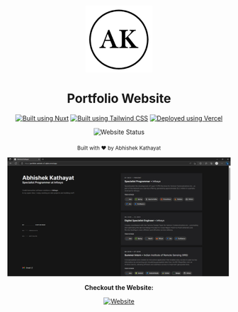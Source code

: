 <div align="center">
  <img src="https://github.com/Abhishek-Kathayat/Portfolio-Website-V2/blob/master/public/Logo.png" height="150"/>
  <h1> Portfolio Website </h1>
  
  [![Built using Nuxt](https://img.shields.io/badge/Built_using-Nuxt-01DC83?logo=nuxt.js&logoColor=01DC83&style=for-the-badge)](https://nuxtjs.org/)
  [![Built using Tailwind CSS](https://img.shields.io/badge/Built_using-Tailwind_CSS-38BDF8?logo=tailwind-css&logoColor=38BDF8&style=for-the-badge)](https://tailwindcss.com/)
  [![Deployed using Vercel](https://img.shields.io/badge/Deployed_using-Vercel-000000?logo=vercel&logoColor=white&style=for-the-badge)](https://vercel.com/)

  ![Website Status](https://img.shields.io/website?down_color=red&down_message=down&up_color=brightgreen&up_message=up&url=https%3A%2F%2Fportfolio-website-v2-alpha.vercel.app%2F&style=for-the-badge)
  
  <sub> Built with ❤️ by Abhishek Kathayat </sub>
  
  <img src="https://github.com/Abhishek-Kathayat/Portfolio-Website-V2/blob/master/public/Portfolio-Website-Webpage.PNG"/> <br/>
   
  <b> Checkout the Website: </b>
  
  [![Website](https://img.shields.io/badge/Website-151515?style=for-the-badge)](https://portfolio-website-v2-alpha.vercel.app/)
  
</div>
